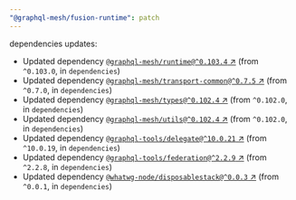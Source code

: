 ```yaml
---
"@graphql-mesh/fusion-runtime": patch
---
```

dependencies updates:
  - Updated dependency [`@graphql-mesh/runtime@^0.103.4` ↗︎](https://www.npmjs.com/package/@graphql-mesh/runtime/v/0.103.4) (from `^0.103.0`, in `dependencies`)
  - Updated dependency [`@graphql-mesh/transport-common@^0.7.5` ↗︎](https://www.npmjs.com/package/@graphql-mesh/transport-common/v/0.7.5) (from `^0.7.0`, in `dependencies`)
  - Updated dependency [`@graphql-mesh/types@^0.102.4` ↗︎](https://www.npmjs.com/package/@graphql-mesh/types/v/0.102.4) (from `^0.102.0`, in `dependencies`)
  - Updated dependency [`@graphql-mesh/utils@^0.102.4` ↗︎](https://www.npmjs.com/package/@graphql-mesh/utils/v/0.102.4) (from `^0.102.0`, in `dependencies`)
  - Updated dependency [`@graphql-tools/delegate@^10.0.21` ↗︎](https://www.npmjs.com/package/@graphql-tools/delegate/v/10.0.21) (from `^10.0.19`, in `dependencies`)
  - Updated dependency [`@graphql-tools/federation@^2.2.9` ↗︎](https://www.npmjs.com/package/@graphql-tools/federation/v/2.2.9) (from `^2.2.8`, in `dependencies`)
  - Updated dependency [`@whatwg-node/disposablestack@^0.0.3` ↗︎](https://www.npmjs.com/package/@whatwg-node/disposablestack/v/0.0.3) (from `^0.0.1`, in `dependencies`)
